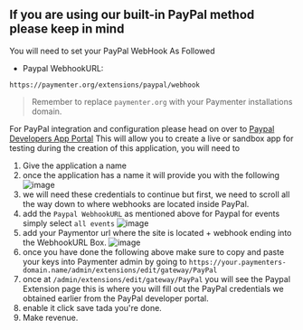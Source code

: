 ## If you are using our built-in PayPal method please keep in mind
You will need to set your PayPal WebHook As Followed
- Paypal WebhookURL:
```
https://paymenter.org/extensions/paypal/webhook
```
> Remember to replace `paymenter.org` with your Paymenter installations domain.

For PayPal integration and configuration please head on over to [Paypal Developers App Portal](https://developer.paypal.com/dashboard/applications/live) This will allow you to create a live or sandbox app for testing
during the creation of this application, you will need to

1. Give the application a name
2. once the application has a name it will provide you with the following
![image](https://github.com/cloudrack-ca/docs/assets/145787423/071a182b-1992-4bb2-95bf-39f55d6e37b5)
3. we will need these credentials to continue but first, we need to scroll all the way down to where webhooks are located inside PayPal.
4. add the `Paypal WebhookURL` as mentioned above for Paypal for events simply select `all events` ![image](https://github.com/cloudrack-ca/docs/assets/145787423/41519c3e-77b6-47df-9c09-fdc69eb0bbe6)
5. add your Paymentor url where the site is located + webhook ending into the WebhookURL Box. ![image](https://github.com/cloudrack-ca/docs/assets/145787423/d51ac89c-3214-4ed4-9c51-c1e5e878fe77)
6. once you have done the following above make sure to copy and paste your keys into Paymenter admin by going to `https://your.paymenters-domain.name/admin/extensions/edit/gateway/PayPal`
7. once at `/admin/extensions/edit/gateway/PayPal` you will see the Paypal Extension page this is where you will fill out the PayPal credentials we obtained earlier from the PayPal developer portal.
8. enable it click save tada you're done.
9. Make revenue.
